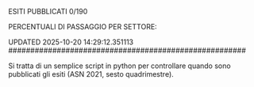 ESITI PUBBLICATI 0/190 

PERCENTUALI DI PASSAGGIO PER SETTORE:

UPDATED 2025-10-20 14:29:12.351113
###################################################### 

Si tratta di un semplice script in python per controllare quando sono pubblicati gli esiti (ASN 2021, sesto quadrimestre).

